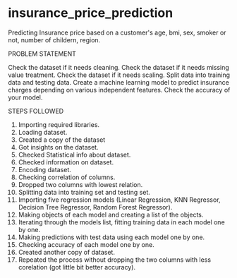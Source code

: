 # insurance_price_prediction
Predicting Insurance price based on a customer's age, bmi, sex, smoker or not, number of childern, region. 

PROBLEM STATEMENT

Check the dataset if it needs cleaning.
Check the dataset if it needs missing value treatment.
Check the dataset if it needs scaling.
Split data into training data and testing data.
Create a machine learning model to predict insurance charges depending on various independent features.
Check the accuracy of your model.


STEPS FOLLOWED

1. Importing required libraries.
2. Loading dataset.
3. Created a copy of the dataset
4. Got insights on the dataset.
5. Checked Statistical info about dataset.
6. Checked information on dataset.
7. Encoding dataset.
8. Checking correlation of columns.
9. Dropped two columns with lowest relation.
10. Splitting data into training set and testing set.
11. Importing five regression models (Linear Regression, KNN Regressor, Decision Tree Regressor, Random Forest Regressor).
12. Making objects of each model and creating a list of the objects.
13. Iterating through the models list, fitting training data in each model one by one.
14. Making predictions with test data using each model one by one.
15. Checking accuracy of each model one by one.
16. Created another copy of dataset.
17. Repeated the process without dropping the two columns with less corelation (got little bit better accuracy).  


